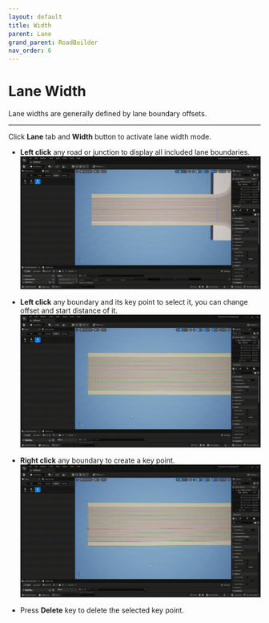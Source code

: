 ```yaml
---
layout: default
title: Width
parent: Lane
grand_parent: RoadBuilder
nav_order: 6
---
```


# Lane Width
Lane widths are generally defined by lane boundary offsets.

---

Click **Lane** tab and **Width** button to activate lane width mode.

- **Left click** any road or junction to display all included lane boundaries.
![](009.gif)

- **Left click** any boundary and its key point to select it, you can change offset and start distance of it.
![](010.gif)

- **Right click** any boundary to create a key point.
![](011.gif)

- Press **Delete** key to delete the selected key point.